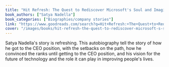 ```yaml
---
title: "Hit Refresh: The Quest to Rediscover Microsoft's Soul and Imagine a Better Future for Everyone"
book_authors: ["Satya Nadella"]
book_categories: ["Biographies/company stories"]
link: "https://www.goodreads.com/search?q=Hit+Refresh:+The+Quest+to+Rediscover+Microsoft's+Soul+and+Imagine+a+Better+Future+for+Everyone+Satya+Nadella"
cover: "/images/books/hit-refresh-the-quest-to-rediscover-microsoft-s-soul-and-imagine-a-better-future-for-everyone.jpg"
---
```


Satya Nadella's story is refreshing. This autobiography tell the story of how he got to the CEO position, with the setbacks on the path, how he convinced the ranks until getting to the CEO position, and his vision for the future of technology and the role it can play in improving people's lives.